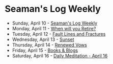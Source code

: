 # Seaman's Log Weekly

* Sunday, April 10 - [Seaman's Log Weekly](04-10)
* Monday, April 11 - [When will you Retire?](04-11)
* Tuesday, April 12 - [Fault Lines and Fractures](04-12)
* Wednesday, April 13 - [Sunset](04-13)
* Thursday, April 14 - [Renewed Vows](04-14)
* Friday, April 15 - [Books & Blogs](04-15)
* Saturday, April 16 - [Daily Meditation - April 16](04-16)
